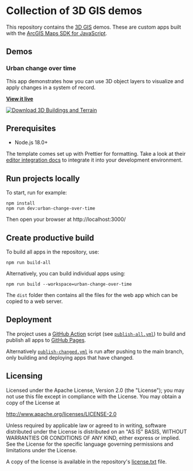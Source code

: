 # Collection of 3D GIS demos

This repository contains the [3D GIS](https://3dgis.maps.arcgis.com/home/content.html?sortField=modified&sortOrder=desc&view=grid&contentType=all&focus=applications-web#org) demos. These are custom apps built with the [ArcGIS Maps SDK for JavaScript](https://developers.arcgis.com/javascript/).

## Demos

### Urban change over time

This app demonstrates how you can use 3D object layers to visualize and apply changes in a system of record.

**[View it live](https://esri.github.io/3dgis-demos/urban-change-over-time)**

[![Download 3D Buildings and Terrain](https://www.arcgis.com/sharing/content/items/30bd624de45247dfa53320a8213729a4/resources/screenshots/02-download-3d-data.png)](https://esri.github.io/3dgis-demos/urban-change-over-time)

## Prerequisites

- Node.js 18.0+

The template comes set up with Prettier for formatting. Take a look at their [editor integration docs](https://prettier.io/docs/en/editors) to integrate it into your development environment.

## Run projects locally

To start, run for example:

```
npm install
npm run dev:urban-change-over-time
```

Then open your browser at http://localhost:3000/

## Create productive build

To build all apps in the repository, use:

```
npm run build-all
```

Alternatively, you can build individual apps using:

```
npm run build --workspace=urban-change-over-time
```

The `dist` folder then contains all the files for the web app which can be copied to a web server.

## Deployment

The project uses a [GitHub Action](https://github.com/features/actions) script (see [`publish-all.yml`](./.github/workflows/publish-all.yml)) to build and publish all apps to [GitHub Pages](https://pages.github.com/).

Alternatively [`publish-changed.yml`](./.github/workflows/publish-all.yml) is run after pushing to the main branch, only building and deploying apps that have changed.

## Licensing

Licensed under the Apache License, Version 2.0 (the "License");
you may not use this file except in compliance with the License.
You may obtain a copy of the License at

http://www.apache.org/licenses/LICENSE-2.0

Unless required by applicable law or agreed to in writing, software
distributed under the License is distributed on an "AS IS" BASIS,
WITHOUT WARRANTIES OR CONDITIONS OF ANY KIND, either express or implied.
See the License for the specific language governing permissions and
limitations under the License.

A copy of the license is available in the repository's [license.txt](./license.txt) file.
